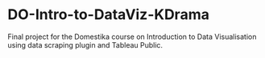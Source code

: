 # DO-Intro-to-DataViz-KDrama
Final project for the Domestika course on Introduction to Data Visualisation using data scraping plugin and Tableau Public.
